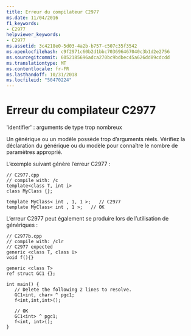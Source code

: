 ```yaml
---
title: Erreur du compilateur C2977
ms.date: 11/04/2016
f1_keywords:
- C2977
helpviewer_keywords:
- C2977
ms.assetid: 3c4218e0-5d03-4a2b-b757-c507c35f3542
ms.openlocfilehash: c9f2971c60b2d1bbc703696467040c3b1d2e2756
ms.sourcegitcommit: 6052185696adca270bc9bdbec45a626dd89cdcdd
ms.translationtype: MT
ms.contentlocale: fr-FR
ms.lasthandoff: 10/31/2018
ms.locfileid: "50470224"
---
```

# <a name="compiler-error-c2977"></a>Erreur du compilateur C2977

'identifier' : arguments de type trop nombreux

Un générique ou un modèle possède trop d’arguments réels. Vérifiez la déclaration du générique ou du modèle pour connaître le nombre de paramètres approprié.

L’exemple suivant génère l’erreur C2977 :

```
// C2977.cpp
// compile with: /c
template<class T, int i>
class MyClass {};

template MyClass< int , 1, 1 >;   // C2977
template MyClass< int , 1 >;   // OK
```

L’erreur C2977 peut également se produire lors de l’utilisation de génériques :

```
// C2977b.cpp
// compile with: /clr
// C2977 expected
generic <class T, class U>
void f(){}

generic <class T>
ref struct GC1 {};

int main() {
   // Delete the following 2 lines to resolve.
   GC1<int, char> ^ pgc1;
   f<int,int,int>();

   // OK
   GC1<int> ^ pgc1;
   f<int, int>();
}
```